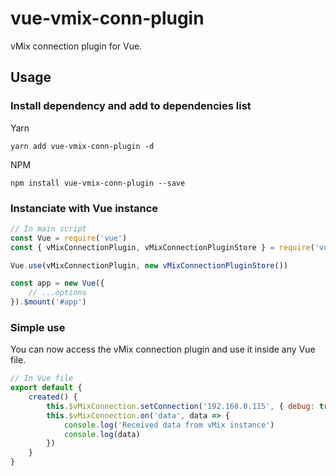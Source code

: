 # vue-vmix-conn-plugin

vMix connection plugin for Vue.

## Usage
### Install dependency and add to dependencies list
Yarn
```
yarn add vue-vmix-conn-plugin -d
```
NPM
```
npm install vue-vmix-conn-plugin --save
```

### Instanciate with Vue instance
```javascript
// In main script
const Vue = require('vue')
const { vMixConnectionPlugin, vMixConnectionPluginStore } = require('vue-vmix-conn-plugin')

Vue.use(vMixConnectionPlugin, new vMixConnectionPluginStore())

const app = new Vue({
	// ...options
}).$mount('#app')
```
### Simple use
You can now access the vMix connection plugin and use it inside any Vue file.
```javascript
// In Vue file
export default {
	created() {
		this.$vMixConnection.setConnection('192.168.0.115', { debug: true })
		this.$vMixConnection.on('data', data => {
			console.log('Received data from vMix instance')
			console.log(data)
		})
	}
}
```
